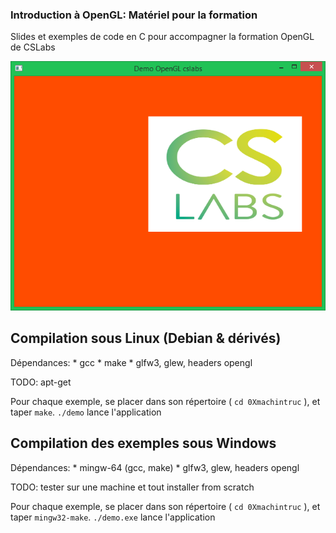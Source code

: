 ### Introduction à OpenGL: Matériel pour la formation

Slides et exemples de code en C pour accompagner la formation OpenGL de CSLabs

![alt text](screen.png "kom c bo")

## Compilation sous Linux (Debian & dérivés)

Dépendances: 
	* gcc
	* make
	* glfw3, glew, headers opengl

TODO: apt-get <touslestrucs>

Pour chaque exemple, se placer dans son répertoire ( `cd 0Xmachintruc` ), et taper `make`.
`./demo` lance l'application
	
## Compilation des exemples sous Windows

Dépendances: 
	* mingw-64 (gcc, make)
	* glfw3, glew, headers opengl
	
TODO: tester sur une machine et tout installer from scratch

Pour chaque exemple, se placer dans son répertoire ( `cd 0Xmachintruc` ), et taper `mingw32-make`.
`./demo.exe` lance l'application
